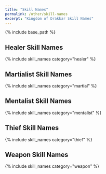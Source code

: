 ```yaml
---
title: "Skill Names"
permalink: /other/skill-names
excerpt: "Kingdom of Drakkar Skill Names"
---
```


{% include base_path %}

## Healer Skill Names
{% include skill_names category="healer" %}

## Martialist Skill Names
{% include skill_names category="martial" %}

## Mentalist Skill Names
{% include skill_names category="mentalist" %}

## Thief Skill Names
{% include skill_names category="thief" %}

## Weapon Skill Names
{% include skill_names category="weapon" %}
